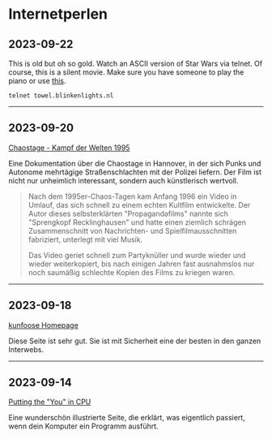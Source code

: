# Internetperlen

## 2023-09-22
This is old but oh so gold. Watch an ASCII version of Star Wars via telnet. Of course, this is a silent movie. Make sure
you have someone to play the piano or use [this](https://www.youtube.com/watch?v=dukolBPDpsk).

```
telnet towel.blinkenlights.nl
```

---

## 2023-09-20
[Chaostage - Kampf der Welten 1995](https://www.youtube.com/watch?v=4NmwaYWnYuQ)

Eine Dokumentation über die Chaostage in Hannover, in der sich Punks und Autonome mehrtägige Straßenschlachten mit der
Polizei liefern. Der Film ist nicht nur unheimlich interessant, sondern auch künstlerisch wertvoll.

> Nach dem 1995er-Chaos-Tagen kam Anfang 1996 ein Video in Umlauf, das sich schnell zu einem echten Kultfilm
> entwickelte. Der Autor dieses selbsterklärten "Propagandafilms" nannte sich "Sprengkopf Recklinghausen" und hatte
> einen ziemlich schrägen Zusammenschnitt von Nachrichten- und Spielfilmausschnitten fabriziert, unterlegt mit viel
> Musik. 
>
> Das Video geriet schnell zum Partyknüller und wurde wieder und wieder weiterkopiert, bis nach einigen Jahren fast
> ausnahmslos nur noch saumäßig schlechte Kopien des Films zu kriegen waren. 

---

## 2023-09-18
[kunfoose Homepage](https://kunfoo.org/)

Diese Seite ist sehr gut. Sie ist mit Sicherheit eine der besten in den ganzen Interwebs.

---

## 2023-09-14
[Putting the "You" in CPU](https://cpu.land/)

Eine wunderschön illustrierte Seite, die erklärt, was eigentlich passiert, wenn dein Komputer ein Programm ausführt.

